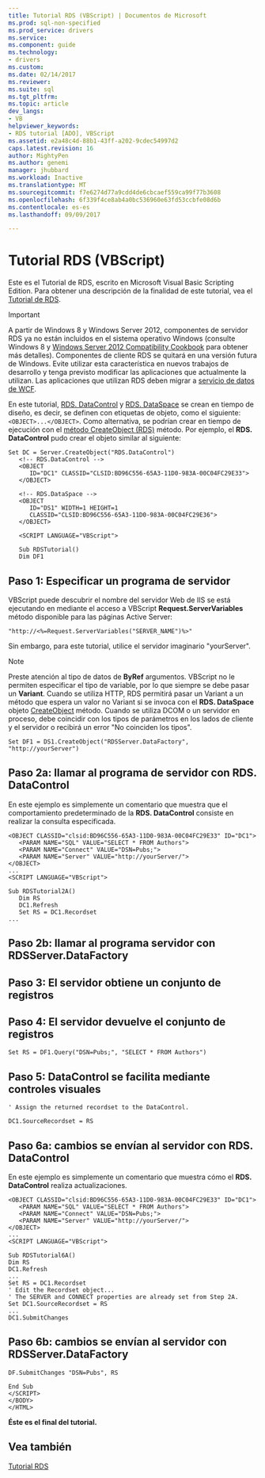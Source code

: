 ```yaml
---
title: Tutorial RDS (VBScript) | Documentos de Microsoft
ms.prod: sql-non-specified
ms.prod_service: drivers
ms.service: 
ms.component: guide
ms.technology:
- drivers
ms.custom: 
ms.date: 02/14/2017
ms.reviewer: 
ms.suite: sql
ms.tgt_pltfrm: 
ms.topic: article
dev_langs:
- VB
helpviewer_keywords:
- RDS tutorial [ADO], VBScript
ms.assetid: e2a48c4d-88b1-43ff-a202-9cdec54997d2
caps.latest.revision: 16
author: MightyPen
ms.author: genemi
manager: jhubbard
ms.workload: Inactive
ms.translationtype: MT
ms.sourcegitcommit: f7e6274d77a9cdd4de6cbcaef559ca99f77b3608
ms.openlocfilehash: 6f339f4ce8ab4a0bc536960e63fd53ccbfe08d6b
ms.contentlocale: es-es
ms.lasthandoff: 09/09/2017

---
```

# <a name="rds-tutorial-vbscript"></a>Tutorial RDS (VBScript)
Este es el Tutorial de RDS, escrito en Microsoft Visual Basic Scripting Edition. Para obtener una descripción de la finalidad de este tutorial, vea el [Tutorial de RDS](../../../ado/guide/remote-data-service/rds-tutorial.md).  
  
> [!IMPORTANT]
>  A partir de Windows 8 y Windows Server 2012, componentes de servidor RDS ya no están incluidos en el sistema operativo Windows (consulte Windows 8 y [Windows Server 2012 Compatibility Cookbook](https://www.microsoft.com/en-us/download/details.aspx?id=27416) para obtener más detalles). Componentes de cliente RDS se quitará en una versión futura de Windows. Evite utilizar esta característica en nuevos trabajos de desarrollo y tenga previsto modificar las aplicaciones que actualmente la utilizan. Las aplicaciones que utilizan RDS deben migrar a [servicio de datos de WCF](http://go.microsoft.com/fwlink/?LinkId=199565).  
  
 En este tutorial, [RDS. DataControl](../../../ado/reference/rds-api/datacontrol-object-rds.md) y [RDS. DataSpace](../../../ado/reference/rds-api/dataspace-object-rds.md) se crean en tiempo de diseño, es decir, se definen con etiquetas de objeto, como el siguiente: `<OBJECT>...</OBJECT>`. Como alternativa, se podrían crear en tiempo de ejecución con el [método CreateObject (RDS)](../../../ado/reference/rds-api/createobject-method-rds.md) método. Por ejemplo, el **RDS. DataControl** pudo crear el objeto similar al siguiente:  
  
```  
Set DC = Server.CreateObject("RDS.DataControl")  
   <!-- RDS.DataControl -->  
   <OBJECT   
      ID="DC1" CLASSID="CLSID:BD96C556-65A3-11D0-983A-00C04FC29E33">  
   </OBJECT>  
  
   <!-- RDS.DataSpace -->  
   <OBJECT   
      ID="DS1" WIDTH=1 HEIGHT=1  
      CLASSID="CLSID:BD96C556-65A3-11D0-983A-00C04FC29E36">  
   </OBJECT>  
  
   <SCRIPT LANGUAGE="VBScript">  
  
   Sub RDSTutorial()  
   Dim DF1   
```  
  
## <a name="step-1--specify-a-server-program"></a>Paso 1: Especificar un programa de servidor  
 VBScript puede descubrir el nombre del servidor Web de IIS se está ejecutando en mediante el acceso a VBScript **Request.ServerVariables** método disponible para las páginas Active Server:  
  
```  
"http://<%=Request.ServerVariables("SERVER_NAME")%>"  
```  
  
 Sin embargo, para este tutorial, utilice el servidor imaginario "yourServer".  
  
> [!NOTE]
>  Preste atención al tipo de datos de **ByRef** argumentos. VBScript no le permiten especificar el tipo de variable, por lo que siempre se debe pasar un **Variant**. Cuando se utiliza HTTP, RDS permitirá pasar un Variant a un método que espera un valor no Variant si se invoca con el **RDS. DataSpace** objeto [CreateObject](../../../ado/reference/rds-api/createobject-method-rds.md) método. Cuando se utiliza DCOM o un servidor en proceso, debe coincidir con los tipos de parámetros en los lados de cliente y el servidor o recibirá un error "No coinciden los tipos".  
  
```  
Set DF1 = DS1.CreateObject("RDSServer.DataFactory", "http://yourServer")  
```  
  
## <a name="step-2a--invoke-the-server-program-with-rdsdatacontrol"></a>Paso 2a: llamar al programa de servidor con RDS. DataControl  
 En este ejemplo es simplemente un comentario que muestra que el comportamiento predeterminado de la **RDS. DataControl** consiste en realizar la consulta especificada.  
  
```  
<OBJECT CLASSID="clsid:BD96C556-65A3-11D0-983A-00C04FC29E33" ID="DC1">  
   <PARAM NAME="SQL" VALUE="SELECT * FROM Authors">  
   <PARAM NAME="Connect" VALUE="DSN=Pubs;">  
   <PARAM NAME="Server" VALUE="http://yourServer/">  
</OBJECT>  
...  
<SCRIPT LANGUAGE="VBScript">  
  
Sub RDSTutorial2A()  
   Dim RS  
   DC1.Refresh  
   Set RS = DC1.Recordset  
...  
```  
  
## <a name="step-2b--invoke-the-server-program-with-rdsserverdatafactory"></a>Paso 2b: llamar al programa servidor con RDSServer.DataFactory  
  
## <a name="step-3--server-obtains-a-recordset"></a>Paso 3: El servidor obtiene un conjunto de registros  
  
## <a name="step-4--server-returns-the-recordset"></a>Paso 4: El servidor devuelve el conjunto de registros  
  
```  
Set RS = DF1.Query("DSN=Pubs;", "SELECT * FROM Authors")  
```  
  
## <a name="step-5--datacontrol-is-made-usable-by-visual-controls"></a>Paso 5: DataControl se facilita mediante controles visuales  
  
```  
' Assign the returned recordset to the DataControl.  
  
DC1.SourceRecordset = RS  
```  
  
## <a name="step-6a--changes-are-sent-to-the-server-with-rdsdatacontrol"></a>Paso 6a: cambios se envían al servidor con RDS. DataControl  
 En este ejemplo es simplemente un comentario que muestra cómo el **RDS. DataControl** realiza actualizaciones.  
  
```  
<OBJECT CLASSID="clsid:BD96C556-65A3-11D0-983A-00C04FC29E33" ID="DC1">  
   <PARAM NAME="SQL" VALUE="SELECT * FROM Authors">  
   <PARAM NAME="Connect" VALUE="DSN=Pubs;">  
   <PARAM NAME="Server" VALUE="http://yourServer/">  
</OBJECT>  
...  
<SCRIPT LANGUAGE="VBScript">  
  
Sub RDSTutorial6A()  
Dim RS  
DC1.Refresh  
...  
Set RS = DC1.Recordset  
' Edit the Recordset object...  
' The SERVER and CONNECT properties are already set from Step 2A.  
Set DC1.SourceRecordset = RS  
...  
DC1.SubmitChanges  
```  
  
## <a name="step-6b--changes-are-sent-to-the-server-with-rdsserverdatafactory"></a>Paso 6b: cambios se envían al servidor con RDSServer.DataFactory  
  
```  
DF.SubmitChanges "DSN=Pubs", RS  
  
End Sub  
</SCRIPT>  
</BODY>  
</HTML>  
```  
  
 **Éste es el final del tutorial.**  
  
## <a name="see-also"></a>Vea también  
 [Tutorial RDS](../../../ado/guide/remote-data-service/rds-tutorial.md)   

